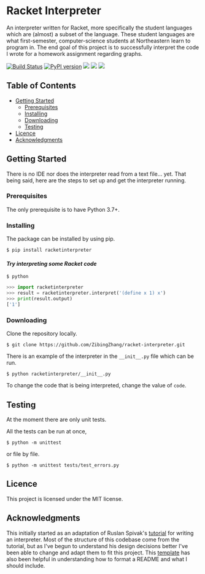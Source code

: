 # Racket Interpreter
An interpreter written for Racket, more specifically the student languages which are (almost) a subset of the language.
These student languages are what first-semester, computer-science students at Northeastern learn to program in.
The end goal of this project is to successfully interpret the code I wrote for a homework assignment regarding graphs.

[![Build Status](https://travis-ci.org/ZibingZhang/racket-interpreter.svg?branch=master)](https://travis-ci.org/ZibingZhang/racket-interpreter)
[![PyPI version](https://badge.fury.io/py/racketinterpreter.svg)](https://badge.fury.io/py/racketinterpreter)
<img src="https://img.shields.io/badge/license-MIT-brightgreen"></img>
<img src="https://img.shields.io/badge/python-3.7-blue"></img>
<img src="https://img.shields.io/badge/python-3.8-blue"></img>

## Table of Contents
  * [Getting Started](#getting-started)
    * [Prerequisites](#prerequisites)
    * [Installing](#installing)
    * [Downloading](#downloading)
    * [Testing](#testing)
  * [Licence](#licence)
  * [Acknowledgments](#acknowledgments)

## Getting Started
There is no IDE nor does the interpreter read from a text file... yet.
That being said, here are the steps to set up and get the interpreter running.

### Prerequisites
The only prerequisite is to have Python 3.7+.

### Installing
The package can be installed by using pip.
```shell
$ pip install racketinterpreter
```

#### *Try interpreting some Racket code*
```shell
$ python
```
```python 
>>> import racketinterpreter
>>> result = racketinterpreter.interpret('(define x 1) x')
>>> print(result.output)
['1']
``` 

### Downloading
Clone the repository locally.
```shell
$ git clone https://github.com/ZibingZhang/racket-interpreter.git
```

There is an example of the interpreter in the `__init__.py` file which can be run.
```shell
$ python racketinterpreter/__init__.py
```

To change the code that is being interpreted, change the value of `code`.

## Testing
At the moment there are only unit tests.

All the tests can be run at once,
```shell
$ python -m unittest
```
or file by file.
```shell
$ python -m unittest tests/test_errors.py
```

## Licence
This project is licensed under the MIT license.

## Acknowledgments
This initially started as an adaptation of Ruslan Spivak's [tutorial](https://ruslanspivak.com/lsbasi-part1/) for writing an interpreter.
Most of the structure of this codebase come from the tutorial, but as I've begun to understand his design decisions better I've been able to change and adapt them to fit this project.
This [template](https://gist.github.com/PurpleBooth/109311bb0361f32d87a2) has also been helpful in understanding how to format a README and what I should include.
